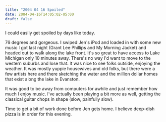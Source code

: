 ```yaml
---
title: "2004 04 16 Spoiled"
date: 2004-04-16T14:05:02-05:00
draft: false
---
```


I could easily get spoiled by days like today.

76 degrees and gorgeous. I swiped Jen's iPod and loaded in with some new music I got last night (Grant Lee Phillips and My Morning Jacket) and headed out to walk along the lake front. It's so great to have access to Lake Michigan only 10 minutes away. There's no way I'd want to move to the western suburbs and lose that. It was nice to see folks outside, enjoying the weather. It was mostly yuppie housewives and old folks, but there were a few artists here and there sketching the water and the million dollar homes that exist along the lake in Evanston.

It was good to be away from computers for awhile and just remember how much I enjoy music. I've actually been playing a bit more as well, getting the classical guitar chops in shape (slow, painfully slow). 

Time to get a bit of work done before Jen gets home. I believe deep-dish pizza is in order for this evening.

